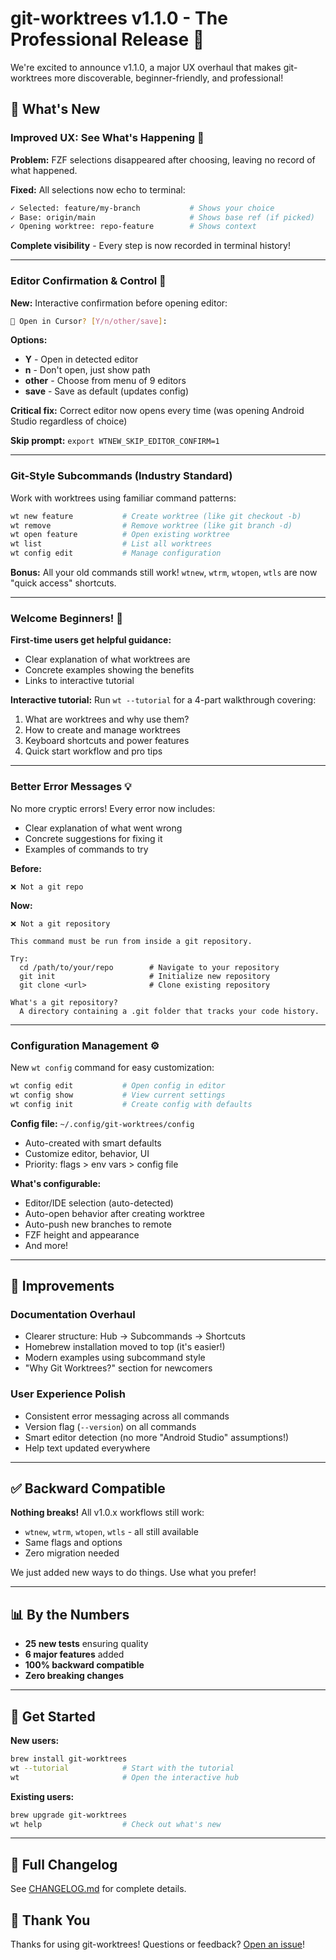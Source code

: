 # git-worktrees v1.1.0 - The Professional Release 🚀

We're excited to announce v1.1.0, a major UX overhaul that makes git-worktrees more discoverable, beginner-friendly, and professional!

## 🎯 What's New

### Improved UX: See What's Happening 👀

**Problem:** FZF selections disappeared after choosing, leaving no record of what happened.

**Fixed:** All selections now echo to terminal:
```bash
✓ Selected: feature/my-branch           # Shows your choice
✓ Base: origin/main                     # Shows base ref (if picked)
✓ Opening worktree: repo-feature        # Shows context
```

**Complete visibility** - Every step is now recorded in terminal history!

---

### Editor Confirmation & Control 🎨

**New:** Interactive confirmation before opening editor:
```bash
📂 Open in Cursor? [Y/n/other/save]:
```

**Options:**
- **Y** - Open in detected editor
- **n** - Don't open, just show path
- **other** - Choose from menu of 9 editors
- **save** - Save as default (updates config)

**Critical fix:** Correct editor now opens every time (was opening Android Studio regardless of choice)

**Skip prompt:** `export WTNEW_SKIP_EDITOR_CONFIRM=1`

---

### Git-Style Subcommands (Industry Standard)

Work with worktrees using familiar command patterns:

```bash
wt new feature           # Create worktree (like git checkout -b)
wt remove                # Remove worktree (like git branch -d)
wt open feature          # Open existing worktree
wt list                  # List all worktrees
wt config edit           # Manage configuration
```

**Bonus:** All your old commands still work! `wtnew`, `wtrm`, `wtopen`, `wtls` are now "quick access" shortcuts.

---

### Welcome Beginners! 👋

**First-time users get helpful guidance:**
- Clear explanation of what worktrees are
- Concrete examples showing the benefits
- Links to interactive tutorial

**Interactive tutorial:** Run `wt --tutorial` for a 4-part walkthrough covering:
1. What are worktrees and why use them?
2. How to create and manage worktrees
3. Keyboard shortcuts and power features
4. Quick start workflow and pro tips

---

### Better Error Messages 💡

No more cryptic errors! Every error now includes:
- Clear explanation of what went wrong
- Concrete suggestions for fixing it
- Examples of commands to try

**Before:**
```
❌ Not a git repo
```

**Now:**
```
❌ Not a git repository

This command must be run from inside a git repository.

Try:
  cd /path/to/your/repo        # Navigate to your repository
  git init                     # Initialize new repository
  git clone <url>              # Clone existing repository

What's a git repository?
  A directory containing a .git folder that tracks your code history.
```

---

### Configuration Management ⚙️

New `wt config` command for easy customization:

```bash
wt config edit           # Open config in editor
wt config show           # View current settings
wt config init           # Create config with defaults
```

**Config file:** `~/.config/git-worktrees/config`
- Auto-created with smart defaults
- Customize editor, behavior, UI
- Priority: flags > env vars > config file

**What's configurable:**
- Editor/IDE selection (auto-detected)
- Auto-open behavior after creating worktree
- Auto-push new branches to remote
- FZF height and appearance
- And more!

---

## 🔧 Improvements

### Documentation Overhaul
- Clearer structure: Hub → Subcommands → Shortcuts
- Homebrew installation moved to top (it's easier!)
- Modern examples using subcommand style
- "Why Git Worktrees?" section for newcomers

### User Experience Polish
- Consistent error messaging across all commands
- Version flag (`--version`) on all commands
- Smart editor detection (no more "Android Studio" assumptions!)
- Help text updated everywhere

---

## ✅ Backward Compatible

**Nothing breaks!** All v1.0.x workflows still work:
- `wtnew`, `wtrm`, `wtopen`, `wtls` - all still available
- Same flags and options
- Zero migration needed

We just added new ways to do things. Use what you prefer!

---

## 📊 By the Numbers

- **25 new tests** ensuring quality
- **6 major features** added
- **100% backward compatible**
- **Zero breaking changes**

---

## 🚀 Get Started

**New users:**
```bash
brew install git-worktrees
wt --tutorial            # Start with the tutorial
wt                       # Open the interactive hub
```

**Existing users:**
```bash
brew upgrade git-worktrees
wt help                  # Check out what's new
```

---

## 📝 Full Changelog

See [CHANGELOG.md](CHANGELOG.md) for complete details.

## 🙏 Thank You

Thanks for using git-worktrees! Questions or feedback? [Open an issue](https://github.com/EtienneBBeaulac/git-worktrees/issues)!

